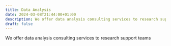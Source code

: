 ```yaml
---
title: Data Analysis
date: 2024-03-08T21:44:00+01:00
description: We offer data analysis consulting services to research support teams
draft: false
---
```


We offer data analysis consulting services to research support teams
